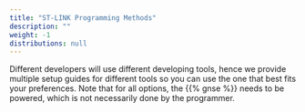 ```yaml
---
title: "ST-LINK Programming Methods"
description: ""
weight: -1
distributions: null
---
```


Different developers will use different developing tools, hence we provide multiple setup guides for different tools so you can use the one that best fits your preferences. Note that for all options, the {{% gnse %}} needs to be powered, which is not necessarily done by the programmer.
